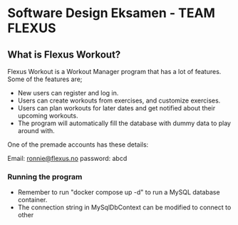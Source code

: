 
# Software Design Eksamen - TEAM FLEXUS


## What is Flexus Workout?
Flexus Workout is a Workout Manager program that has a lot of features. Some of the features are;
- New users can register and log in.
- Users can create workouts from exercises, and customize exercises.
- Users can plan workouts for later dates and get notified about their upcoming workouts.
- The program will automatically fill the database with dummy data to play around with.



One of the premade accounts has these details:

Email: ronnie@flexus.no password: abcd


### Running the program
- Remember to run "docker compose up -d" to run a MySQL database container.
- The connection string in MySqlDbContext can be modified to connect to other 
